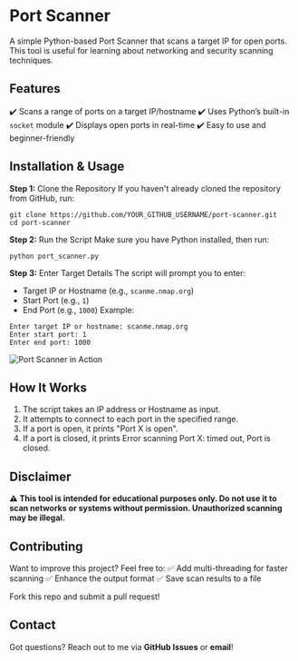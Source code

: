 # Port Scanner
A simple Python-based Port Scanner that scans a target IP for open ports. This tool is useful for learning about networking and security scanning techniques.

## Features
✔️ Scans a range of ports on a target IP/hostname
✔️ Uses Python’s built-in `socket` module
✔️ Displays open ports in real-time
✔️ Easy to use and beginner-friendly

## Installation & Usage

**Step 1:** Clone the Repository
If you haven't already cloned the repository from GitHub, run:
```
git clone https://github.com/YOUR_GITHUB_USERNAME/port-scanner.git
cd port-scanner
```

**Step 2:** Run the Script
Make sure you have Python installed, then run:
```
python port_scanner.py
```

**Step 3:** Enter Target Details
The script will prompt you to enter:
- Target IP or Hostname (e.g., `scanme.nmap.org`)
- Start Port (e.g., `1`)
- End Port (e.g., `1000`)
Example:
```
Enter target IP or hostname: scanme.nmap.org  
Enter start port: 1  
Enter end port: 1000  
```
![Port Scanner in Action]("Screenshots/screenshot1.png")

## How It Works
1. The script takes an IP address or Hostname as input.
2. It attempts to connect to each port in the specified range.
3. If a port is open, it prints "Port X is open".
4. If a port is closed, it prints Error scanning Port X: timed out, Port is closed.

## Disclaimer
**⚠️ This tool is intended for educational purposes only. Do not use it to scan networks or systems without permission. Unauthorized scanning may be illegal.**

## Contributing
Want to improve this project? Feel free to:
✅ Add multi-threading for faster scanning
✅ Enhance the output format
✅ Save scan results to a file

Fork this repo and submit a pull request!

## Contact
Got questions? Reach out to me via **GitHub Issues** or **email**!